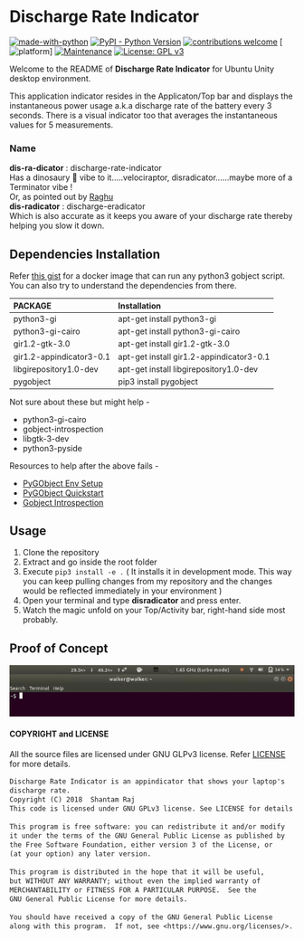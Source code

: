 # **Discharge Rate Indicator**

[![made-with-python](https://img.shields.io/badge/Made%20with-Python-1f425f.svg)](https://www.python.org/) 
[![PyPI - Python Version](https://img.shields.io/pypi/pyversions/Django.svg)](https://www.python.org/) 
[![contributions welcome](https://img.shields.io/badge/contributions-welcome-brightgreen.svg?style=flat)](https://github.com/armsp/disradicator/issues) 
[![platform](https://img.shields.io/badge/platform-linux64-lightgrey.svg)] 
[![Maintenance](https://img.shields.io/badge/Maintained%3F-yes-green.svg)](https://github.com/armsp/disradicator/graphs/commit-activity) 
[![License: GPL v3](https://img.shields.io/badge/License-GPL%20v3-blue.svg)](https://www.gnu.org/licenses/gpl-3.0) 
<!---[![wheel:yes](https://img.shields.io/pypi/wheel/requests.svg)]() --->
<!--- [![python](https://img.shields.io/pypi/pyversions/requests.svg)]()--->

Welcome to the README of **Discharge Rate Indicator** for Ubuntu Unity desktop environment.  

This application indicator resides in the Applicaton/Top bar and displays the instantaneous power usage a.k.a discharge rate of the battery every 3 seconds. There is a visual indicator too that averages the instantaneous values for 5 measurements. 

### Name
**dis-ra-dicator** : discharge-rate-indicator  
Has a dinosaury 🦖 vibe to it.....velociraptor, disradicator......maybe more of a Terminator vibe !  
Or, as pointed out by [Raghu](https://github.com/krishraghuram)  
**dis-radicator** : discharge-eradicator  
Which is also accurate as it keeps you aware of your discharge rate thereby helping you slow it down.

## Dependencies Installation
Refer [this gist](https://gist.github.com/armsp/f8ebd071741a60b3cf20c809310170e7) for a docker image that can run any python3 gobject script. You can also try to understand the dependencies from there.

| PACKAGE | Installation |
| :--- | :--- |
| python3-gi | apt-get install python3-gi |
| python3-gi-cairo | apt-get install python3-gi-cairo |
| gir1.2-gtk-3.0 | apt-get install gir1.2-gtk-3.0 |
| gir1.2-appindicator3-0.1 | apt-get install gir1.2-appindicator3-0.1 |
| libgirepository1.0-dev | apt-get install libgirepository1.0-dev |
| pygobject | pip3 install pygobject |

Not sure about these but might help -
  - python3-gi-cairo
  - gobject-introspection
  - libgtk-3-dev
  - python3-pyside

Resources to help after the above fails -
- [PyGObject Env Setup](https://pygobject.readthedocs.io/en/latest/devguide/dev_environ.html)  
- [PyGObject Quickstart](https://pygobject.readthedocs.io/en/latest/getting_started.html#ubuntu-getting-started)
- [Gobject Introspection](https://stackoverflow.com/questions/18025730/pygobject-2-28-6-wont-configure-no-package-gobject-introspection-1-0-found/18027346)

## Usage
1. Clone the repository
2. Extract and go inside the root folder
3. Execute `pip3 install -e .` ( It installs it in development mode. This way you can keep pulling changes from my repository and the changes would be reflected immediately in your environment )
4. Open your terminal and type **disradicator** and press enter.
5. Watch the magic unfold on your Top/Activity bar, right-hand side most probably.

## Proof of Concept
![Appindicator](https://github.com/armsp/disradicator/blob/first_release/docs/movie.gif)

#### COPYRIGHT and LICENSE
All the source files are licensed under GNU GLPv3 license. Refer [LICENSE](https://github.com/armsp/gifc/blob/master/LICENSE) for more details.  

    Discharge Rate Indicator is an appindicator that shows your laptop's discharge rate.
    Copyright (C) 2018  Shantam Raj
    This code is licensed under GNU GPLv3 license. See LICENSE for details

    This program is free software: you can redistribute it and/or modify
    it under the terms of the GNU General Public License as published by
    the Free Software Foundation, either version 3 of the License, or
    (at your option) any later version.

    This program is distributed in the hope that it will be useful,
    but WITHOUT ANY WARRANTY; without even the implied warranty of
    MERCHANTABILITY or FITNESS FOR A PARTICULAR PURPOSE.  See the
    GNU General Public License for more details.

    You should have received a copy of the GNU General Public License
    along with this program.  If not, see <https://www.gnu.org/licenses/>.

